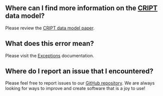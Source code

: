 ## Where can I find more information on the <a href="https://criptapp.org" target="_blank">CRIPT</a> data model?
Please review the
<a href="https://chemrxiv.org/engage/chemrxiv/article-details/6322951abe03b232b0f6c7db" target="_blank">CRIPT data model paper</a>.

## What does this error mean?
Please visit the <a href="/exceptions" target="_blank">Exceptions</a> documentation.

## Where do I report an issue that I encountered?
Please feel free to report issues to our
<a href="https://github.com/C-Accel-CRIPT/cript/issues" target="_blank">GitHub repository</a>.
We are always looking for ways to improve and create software that is a joy to use!
